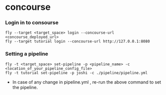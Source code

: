 # concourse

### Login in to consourse

```
fly --target <target_space> login --concourse-url <concourse_deployed_url>
fly --target tutorial login --concourse-url http://127.0.0.1:8080 
```

### Setting a pipeline 

```
fly -t <target_space> set-pipeline -p <pipeline_name> -c <location_of_your_pipeline_config_file>
fly -t tutorial set-pipeline -p joshi -c ./pipeline/pipeline.yml
```

* In case of any change in pipeline.yml , re-run the above command to set the pipeline.

